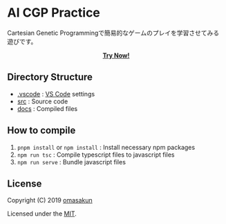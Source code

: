 # AI CGP Practice

Cartesian Genetic Programmingで簡易的なゲームのプレイを学習させてみる遊びです。

<p align="center">
	<a href="https://omasakun.github.io/ai-cgp-practice/"><b>Try Now!</b></a>
</p>

## Directory Structure

- [.vscode](.vscode) : [VS Code](https://code.visualstudio.com/) settings
- [src](src) : Source code
- [docs](docs) : Compiled files

## How to compile

1. `pnpm install` or `npm install` : Install necessary npm packages
2. `npm run tsc` : Compile typescript files to javascript files
3. `npm run serve` : Bundle javascript files

## License

Copyright (C) 2019 [omasakun](https://github.com/omasakun)

Licensed under the [MIT](LICENSE).
